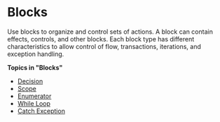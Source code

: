 # Blocks

Use blocks to organize and control sets of actions. A block can contain effects, controls, and other blocks. Each block type has different characteristics to allow control of flow, transactions, iterations, and exception handling.

**Topics in "Blocks"**
* [Decision](blocks/decision.md)
* [Scope](blocks/scope.md)
* [Enumerator](blocks/enumerator.md)
* [While Loop](blocks/while-loop.md)
* [Catch Exception](blocks/catch-exception.md)